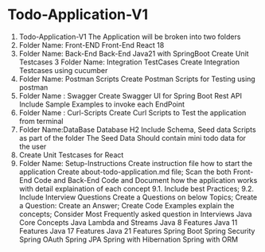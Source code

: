 # Todo-Application-V1
1. Todo-Application-V1 
The Application will be broken into two folders
1. Folder Name: Front-END
 Front-End React 18  
2. Folder Name: Back-End
    Back-End Java21 with SpringBoot
    Create Unit Testcases
3  Folder Name: Integration TestCases
    Create Integration Testcases using cucumber
4. Folder Name: Postman Scripts
    Create Postman Scripts for Testing using postman
5. Folder Name : Swagger
    Create Swagger UI for Spring Boot Rest API
    Include Sample Examples to invoke each EndPoint
6. Folder Name : Curl-Scripts
    Create Curl Scripts to Test the application from terminal
7. Folder Name:DataBase
   Database H2
   Include Schema, Seed data Scripts as part of the folder
   The Seed Data Should contain mini todo data for the user 
8. Create Unit Testcases for React 
9. Folder Name: Setup-Instructions
    Create instruction file how to start the application
    Create about-todo-application.md file; Scan the both Front-End Code and Back-End Code and Document how the application works with detail explaination of each concept
9.1. Include best Practices; 
9.2. Include Interview Questions
     Create a Questions on below Topics; Create a Question: Create an Answer; Create Code Examples explain the concepts; Consider Most Frequently asked question in Interviews
     Java Core Concepts
     Java Lambda and Streams
     Java 8 Features
     Java 11 Features
     Java 17 Features
     Java 21 Features
     Spring Boot
     Spring Security
     Spring OAuth
     Spring JPA
     Spring with Hibernation
     Spring with ORM
     


